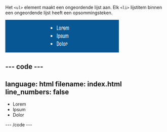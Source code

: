 Het `<ul>` element maakt een ongeordende lijst aan. Elk `<li>` lijstitem binnen een ongeordende lijst heeft een opsommingsteken.

![Een lijst met drie items en ronde opsommingstekens. Naast het eerste opsommingsteken staat de tekst 'Lorem', naast het tweede opsommingsteken staat de tekst 'Ipsum', en naast het derde opsommingsteken staat de tekst 'Dolor'.](images/unordered-list.png)

## --- code ---

language: html
filename: index.html
line_numbers: false
--------------------------------------------------------

<section class="xcenter">
    <ul>
        <li>Lorem</li>
        <li>Ipsum</li>
        <li>Dolor</li>
    </ul>
</section>

\--- /code ---
